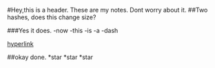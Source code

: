 #Hey,this is a header.
These are my notes.
Dont worry about it.
##Two hashes, does this change size?

###Yes it does.
-now
-this
-is
-a
-dash

[hyperlink](https://www.google.ca/?gws_rd=ssl)

##okay done.
*star
*star
*star
